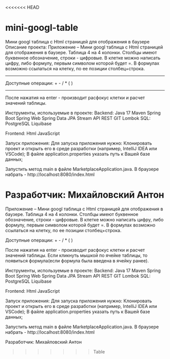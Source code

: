 <<<<<<< HEAD
# mini-googl-table
Мини googl таблица c Html страницей для отображения в баузере
Описание проекта:
Приложение – Мини googl таблица c Html страницей для отображения в баузере.
Таблица 4 на 4 колонки. 
Столбцы имеют буквенное обозначение, строки - цифровые. 
В клетке можно написать цифру, либо формулу, первым символом которой будет =. 
В формулах возможно ссылаться на клетку, по ее позиции столбец+строка.
________________________________________
Доступные операции: + - / * ( )
________________________________________

После нажатия на enter - производит расфокус клетки и расчет значений таблицы.

Инструменты, используемые в проекте:
Backend:
Java 17
Maven
Spring Boot
Spring Web
Spring Data JPA
Stream API
REST
GIT
Lombok
SQL:
PostgreSQL
Liquibase

Frontend:
Html
JavaScript

Запуск приложения:
Для запуска приложения нужно:
Клонировать проект и открыть его в среде разработки (например, IntelliJ IDEA или VSCode);
В файле application.properties указать путь к Вашей базе данных;

Запустить метод main в файле MarketplaceApplication.java.
В браузере набрать - http://localhost:8080/index.html

Разработчик:
Михайловский Антон
=======
Приложение – Мини googl таблица c Html страницей для отображения в баузере.
Таблица 4 на 4 колонки. Столбцы имеют буквенное обозначение, строки - цифровые. 
В клетке можно написать цифру, либо формулу, первым символом которой будет =. 
В формулах возможно ссылаться на клетку, по ее позиции столбец+строка.

Доступные операции: + - / * ( )

После нажатия на enter - производит расфокус клетки и расчет значений таблицы.
Если кликнуть мышкой по ячейке таблицы, то появиться формула(если формула была введена в ячейку ранее).

Инструменты, используемые в проекте: Backend: Java 17 Maven Spring Boot Spring Web Spring Data JPA Stream API REST GIT Lombok SQL: PostgreSQL Liquibase

Frontend: Html JavaScript

Запуск приложения: Для запуска приложения нужно: Клонировать проект и открыть его в среде разработки (например, IntelliJ IDEA или VSCode); В файле application.properties указать путь к Вашей базе данных;

Запустить метод main в файле MarketplaceApplication.java. В браузере набрать - http://localhost:8080/index.html

Разработчик: Михайловский Антон
>>>>>>> Table
